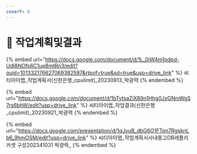 ```yaml
---
coverY: 0
---
```


# 🚛 작업계획및결과





{% embed url="https://docs.google.com/document/d/1L_0iW4m1pdpd-UdI8NOfs6C1up8mtRn3/edit?ouid=101332176627069382597&rtpof=true&sd=true&usp=drive_link" %}
씨티아이랩\_작업계획서(신한은행\_cpulimit)\_20230913\_박광력
{% endembed %}

{% embed url="https://docs.google.com/document/d/1bTytsaZiX89n1Hhg0JyGNmWgS7rs6bhW/edit?usp=drive_link" %}
씨티아이랩\_작업결과(신한은행\_cpulimit)\_20230921\_박광력
{% endembed %}

{% embed url="https://docs.google.com/presentation/d/1qJyuB_dbG6O1FTqn7RgsknLb6_9hmOSM/edit?usp=drive_link" %}
씨티아이랩_작업계획서사내몽고DB레플리카셋 구성202341031 박광력_
{% endembed %}

